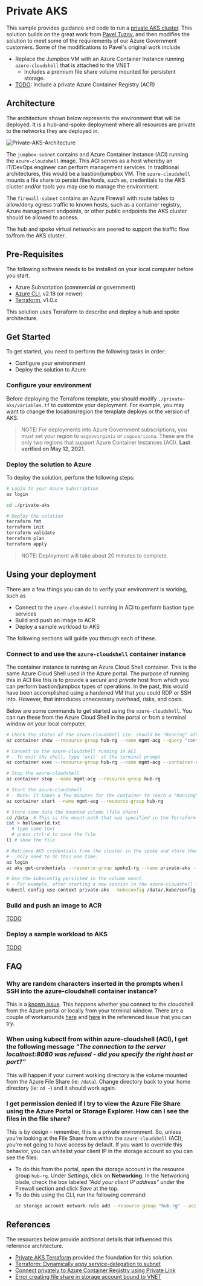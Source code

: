 # Private AKS

This sample provides guidance and code to run a [private AKS cluster](https://docs.microsoft.com/en-us/azure/aks/private-clusters). This solution builds on the great work from [Pavel Tuzov](https://github.com/patuzov/terraform-private-aks), and then modifies the solution to meet some of the requirements of our Azure Government customers. Some of the modifications to Pavel's original work include

- Replace the Jumpbox VM with an Azure Container Instance running `azure-cloudshell` that is attached to the VNET
  - Includes a premium file share volume mounted for persistent storage.
- [TODO](https://github.com/microsoft/federal-app-innovation/issues/37): Include a private Azure Container Registry (ACR)

## Architecture

The architecture shown below represents the environment that will be deployed. It is a hub-and-spoke deployment where all resources are private to the networks they are deployed in.

![Private-AKS-Architecture](/assets/private-aks-arch.png)

The `jumpbox-subnet` contains and Azure Container Instance (ACI) running the `azure-cloudshell` image. This ACI serves as a host whereby an IT/DevOps engineer can perform management services. In traditional architectures, this would be a bastion/jumpbox VM. The `azure-cloudshell` mounts a file share to persist files/tools, such as, credentials to the AKS cluster and/or tools you may use to manage the environment.

The `firewall-subnet` contains an Azure Firewall with route tables to allow/deny egress traffic to known hosts, such as a container registry, Azure management endpoints, or other public endpoints the AKS cluster should be allowed to access.

The hub and spoke virtual networks are peered to support the traffic flow to/from the AKS cluster.

## Pre-Requisites

The following software needs to be installed on your local computer before you start.

- Azure Subscription (commercial or government)
- [Azure CLI](https://docs.microsoft.com/en-us/cli/azure/install-azure-cli), v2.18 (or newer)
- [Terraform](https://learn.hashicorp.com/tutorials/terraform/install-cli), v1.0.x

This solution uses Terraform to describe and deploy a hub and spoke architecture.

## Get Started

To get started, you need to perform the following tasks in order:

- Configure your environment
- Deploy the solution to Azure

### Configure your environment

Before deploying the Terraform template, you should modify `./private-aks/variables.tf` to customize your deployment. For example, you may want to change the location/region the template deploys or the version of AKS.

> NOTE: For deployments into Azure Government subscriptions, you must set your region to `usgovvirginia` or `usgovarizona`.  These are the only two regions that support Azure Container Instances (ACI).  **Last verified on May 12, 2021**.

### Deploy the solution to Azure

To deploy the solution, perform the following steps:

```bash
# Login to your Azure Subscription
az login

cd ./private-aks

# Deploy the solution
terraform fmt
terraform init
terraform validate
terraform plan
terraform apply
```

> NOTE: Deployment will take about 20 minutes to complete.

## Using your deployment

There are a few things you can do to verify your environment is working, such as

- Connect to the `azure-cloudshell` running in ACI to perform bastion type services
- Build and push an image to ACR
- Deploy a sample workload to AKS

The following sections will guide you through each of these.

### Connect to and use the `azure-cloudshell` container instance

The container instance is running an Azure Cloud Shell container. This is the same Azure Cloud Shell used in the Azure portal. The purpose of running this in ACI like this is to provide a _secure_ and _private_ host from which you can perform bastion/jumpbox types of operations. In the past, this would have been accomplished using a hardened VM that you could RDP or SSH into. However, that introduces unnecessary overhead, risks, and costs.

Below are some commands to get started using the `azure-cloudshell`. You can run these from the Azure Cloud Shell in the portal or from a terminal window on your local computer.

```bash
# Check the status of the azure-cloudshell (ie: should be "Running" after deployment)
az container show --resource-group hub-rg --name mgmt-acg --query "containers[?name=='azure-cloud-shell'].instanceView.currentState.state" --output tsv

# Connect to the azure-cloudshell running in ACI
# - To exit the shell, type 'exit' at the terminal prompt
az container exec --resource-group hub-rg --name mgmt-acg --container-name azure-cloud-shell --exec-command "/bin/sh"

# Stop the azure-cloudshell
az container stop --name mgmt-acg --resource-group hub-rg

# Start the azure-cloudshell
# - Note: It takes a few minutes for the container to reach a "Running" status
az container start --name mgmt-acg --resource-group hub-rg

# Store some data the mounted volume (file share)
cd /data  # This is the mount-path that was specified in the Terraform template.
cat > helloworld.txt
  # type some text
  # press ctrl-d to save the file
ll # show the file

# Retrieve AKS credentials from the cluster in the spoke and store them in the volume mount.
# - Only need to do this one time.
az login
az aks get-credentials --resource-group spoke1-rg --name private-aks --file /data/.kube/config

# Use the kubeconfig persisted in the volume mount.
# - For example, after starting a new session in the azure-cloudshell instance
kubectl config use-context private-aks --kubeconfig /data/.kube/config
```

### Build and push an image to ACR

[TODO](https://github.com/microsoft/federal-app-innovation/issues/37)

### Deploy a sample workload to AKS

[TODO](https://github.com/microsoft/federal-app-innovation/issues/37)

## FAQ

### Why are random characters inserted in the prompts when I SSH into the azure-cloudshell container instance?

This is a [known issue](https://github.com/Azure/azure-cli/issues/6537). This happens whether you connect to the cloudshell from the Azure portal or locally from your terminal window. There are a couple of workarounds [here](https://github.com/Azure/azure-cli/issues/6537#issuecomment-442350790) and [here](https://github.com/Azure/azure-cli/issues/6537#issuecomment-448967579) in the referenced issue that you can try.

### When using kubectl from within azure-cloudshell (ACI), I get the following message _"The connection to the server localhost:8080 was refused - did you specify the right host or port?"_

This will happen if your current working directory is the volume mounted from the Azure File Share (ie: `/data`). Change directory back to your home directory (ie: `cd ~`) and it should work again.

### I get permission denied if I try to view the Azure File Share using the Azure Portal or Storage Explorer. How can I see the files in the file share?

This is by design - remember, this is a private environment. So, unless you're looking at the File Share from within the `azure-cloudshell` (ACI), you're not going to have access by default. If you want to override this behavior, you can whitelist _your_ client IP in the storage account so you can see the files.

- To do this from the portal, open the storage account in the resource group `hub-rg`. Under _Settings_, click on **Networking**. In the Networking blade, check the box labeled _"Add your client IP address"_ under the Firewall section and click _Save_ at the top.
- To do this using the CLI, run the following command:
  ```bash
  az storage account network-rule add --resource-group "hub-rg" --account-name "[your storage account name]" --ip-address "[your IP address]"
  ```

## References

The resources below provide additional details that influenced this reference architecture.

- [Private AKS Terraform](https://github.com/patuzov/terraform-private-aks) provided the foundation for this solution.
- [Terraform: Dynamically appy service-delegation to subnet](https://discuss.hashicorp.com/t/dynamic-block-used-together-with-count/9329)
- [Connect privately to Azure Container Registry using Private Link](https://docs.microsoft.com/en-us/azure/container-registry/container-registry-private-link)
- [Error creating file share in storage account bound to VNET](https://github.com/terraform-providers/terraform-provider-azurerm/issues/1764)
